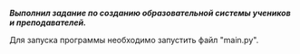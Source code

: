***Выполнил задание по созданию образовательной системы учеников и преподавателей.***

Для запуска программы необходимо запустить файл "main.py".